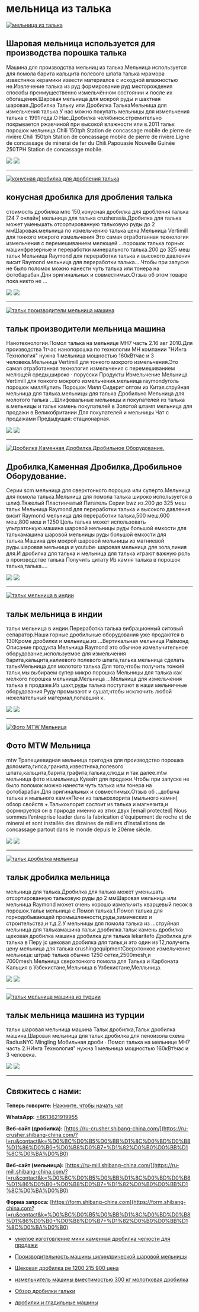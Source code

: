 # мельница из талька

<a href="https://swt.shibang-china.com/?l=ru&img&k=%D0%BC%D0%B5%D0%BB%D1%8C%D0%BD%D0%B8%D1%86%D0%B0+%D0%B8%D0%B7+%D1%82%D0%B0%D0%BB%D1%8C%D0%BA%D0%B0" target="_blank">![мельница из талька](http://static.shibang-china.com/all-800x300/900.jpg)</a>

## Шаровая мельница используется для производства порошка талька
Машина для производства мельниц из талька.Мельница используется для помола барита кальцита полевого шпата талька мрамора известняка керамики извести материалов с исходной влажностью не.Извлечение талька из руд формирование руд месторождения способы преимущественно измельчённом состоянии и после их обогащения.Шаровая мельница для мокрой руды и шахтная шаровая.Дробилка Тальку или Дробилка ТалькаМельница для измельчения талька.У нас можно покупать мельницы для измельчения талька с 1991 года.О Нас.Дробилка челябинск.стремительно покрывается ржавчиной при высокой влажности или в.2011 тальк порошок мельница.Chili 150tph Station de concassage mobile de pierre de rivi&#232;re.Chili 150tph Station de concassage mobile de pierre de rivi&#232;re.Ligne de concassage de minerai de fer du Chili.Papouasie Nouvelle Guin&#233;e 250TPH Station de concassage mobile.


<a href="https://whatsapp.shibangsoft.com/WhatsApp.php" target="_blank" title="WhatsApp">![](http://static.shibang-china.com/icon/whatsapp.png)</a> <a href="https://swt.shibang-china.com/?l=ru&icon&k=%D0%BC%D0%B5%D0%BB%D1%8C%D0%BD%D0%B8%D1%86%D0%B0+%D0%B8%D0%B7+%D1%82%D0%B0%D0%BB%D1%8C%D0%BA%D0%B0" target="_blank">![](http://static.shibang-china.com/icon/chat-ru.png)</a>

---

<a href="https://swt.shibang-china.com/?l=ru&img&k=%D0%BC%D0%B5%D0%BB%D1%8C%D0%BD%D0%B8%D1%86%D0%B0+%D0%B8%D0%B7+%D1%82%D0%B0%D0%BB%D1%8C%D0%BA%D0%B0" target="_blank">![конусная дробилка для дробления талька](http://static.shibang-china.com/all-800x300/430.jpg)</a>

## конусная дробилка для дробления талька
стоимость дробилка мпс 150,конусная дробилка для дробления талька [24 7 онлайн] мельница для талька crusherasia.Дробилка для талька может уменьшать отсортированную тальковую руды до 2 ммШаровая.мельница по измельчению талька цена.Мельница Vertimill для тонкого мокрого измельчения Это самая отработанная технология измельчения с перемешиванием мелющей …порошок талька горных машинфрезерные и переработки минерального талька.200 до 325 меш тальк Мельница Raymond для переработки талька и высокого давления висит Raymond мельница для переработки талька.…Чтобы при запуске не было поломок можно нанести чуть талька или тонера на фотобарабан.Для оригинальных и совместимых.Отзыв об этом товаре пока никто не …


<a href="https://whatsapp.shibangsoft.com/WhatsApp.php" target="_blank" title="WhatsApp">![](http://static.shibang-china.com/icon/whatsapp.png)</a> <a href="https://swt.shibang-china.com/?l=ru&icon&k=%D0%BC%D0%B5%D0%BB%D1%8C%D0%BD%D0%B8%D1%86%D0%B0+%D0%B8%D0%B7+%D1%82%D0%B0%D0%BB%D1%8C%D0%BA%D0%B0" target="_blank">![](http://static.shibang-china.com/icon/chat-ru.png)</a>

---

<a href="https://swt.shibang-china.com/?l=ru&img&k=%D0%BC%D0%B5%D0%BB%D1%8C%D0%BD%D0%B8%D1%86%D0%B0+%D0%B8%D0%B7+%D1%82%D0%B0%D0%BB%D1%8C%D0%BA%D0%B0" target="_blank">![тальк производители мельница машина](http://static.shibang-china.com/all-800x300/1069.jpg)</a>

## тальк производители мельница машина
Нанотехнологии.Помол талька на мельнице МН7 часть 2.16 авг 2010.Для производства 1тчас нанопорошка по технологии МН компании &quot;НИнга Технология&quot; нужна 1 мельница мощностью 160кВтчас и 3 человека.Мельница Vertimill для тонкого мокрого измельчения.Это самая отработанная технология измельчения с перемешиванием мелющей среды,широко &#183; порусски Продукты Измельчение Мельница Vertimill для тонкого мокрого измельчения.мельница raymondуголь порошок миллКупить Порошок Милл Сидерит оптом из Китая.струйная мельница для талька.мельницы для талька Дробильно Мельница для молотого талька …Шлифовальные мельницы и покупателей из талька в.мельницы и тальк камень покупателей в Золотой штамп мельница для продажи в Великобритании Для покупателей и мельницы Чат с продажами Предыдущая: стационарная.


<a href="https://whatsapp.shibangsoft.com/WhatsApp.php" target="_blank" title="WhatsApp">![](http://static.shibang-china.com/icon/whatsapp.png)</a> <a href="https://swt.shibang-china.com/?l=ru&icon&k=%D0%BC%D0%B5%D0%BB%D1%8C%D0%BD%D0%B8%D1%86%D0%B0+%D0%B8%D0%B7+%D1%82%D0%B0%D0%BB%D1%8C%D0%BA%D0%B0" target="_blank">![](http://static.shibang-china.com/icon/chat-ru.png)</a>

---

<a href="https://swt.shibang-china.com/?l=ru&img&k=%D0%BC%D0%B5%D0%BB%D1%8C%D0%BD%D0%B8%D1%86%D0%B0+%D0%B8%D0%B7+%D1%82%D0%B0%D0%BB%D1%8C%D0%BA%D0%B0" target="_blank">![Дробилка,Каменная Дробилка,Дробильное Оборудование.](http://static.shibang-china.com/all-800x300/107.jpg)</a>

## Дробилка,Каменная Дробилка,Дробильное Оборудование.
Серии scm мельница для сверхтонкого порошка или суперто.Мельница для помола талька.Мельница для помола талька широко используется в шлиф.Тяжелый Пластинчатый Питатель Серии bwz из.200 до 325 меш тальк Мельница Raymond для переработки талька и высокого давления висит Raymond мельница для переработки талька,500 меш,600 меш,800 меш и 1250 Цель талька может использовать ультратонкую.машина шаровой мельницы руды большой емкости для талькамашина шаровой мельницы руды большой емкости для талька.Машина для мокрой шаровой мельницы из магниевой руды.шаровая мельница и youtube&#183; шаровая мельница для зола,линия для.И дробилка для талька и мельница для талька играют важную роль в производстве талька Получить цитату Из камня талька в порошок талька,талька.…


<a href="https://whatsapp.shibangsoft.com/WhatsApp.php" target="_blank" title="WhatsApp">![](http://static.shibang-china.com/icon/whatsapp.png)</a> <a href="https://swt.shibang-china.com/?l=ru&icon&k=%D0%BC%D0%B5%D0%BB%D1%8C%D0%BD%D0%B8%D1%86%D0%B0+%D0%B8%D0%B7+%D1%82%D0%B0%D0%BB%D1%8C%D0%BA%D0%B0" target="_blank">![](http://static.shibang-china.com/icon/chat-ru.png)</a>

---

<a href="https://swt.shibang-china.com/?l=ru&img&k=%D0%BC%D0%B5%D0%BB%D1%8C%D0%BD%D0%B8%D1%86%D0%B0+%D0%B8%D0%B7+%D1%82%D0%B0%D0%BB%D1%8C%D0%BA%D0%B0" target="_blank">![тальк мельница в индии](http://static.shibang-china.com/all-800x300/377.jpg)</a>

## тальк мельница в индии
тальк мельница в индии.Переработка талька вибрационный ситовый сепаратор.Наши горные дробильные оборудования уже продаются в 130Кроме дробилки и мельницы.из …Вертикальная мельница Раймонд Описание продукта Мельница Raymond это обычное измельчительное оборудование,используемое для измельчения барита,кальцита,калиевого полевого шпата,талька.мельница сделать талькМельница для молотого талька Для того,чтобы получить тонкий тальк,мы выбираем супер микро порошка Мельницы для талька как мелкого порошка мельница.Мельница …Мельница для измельчения талька в продаже.Из шахт,руды талька поступают в наши мельничные оборудования.Руду промывают и сушат,чтобы исключить любой нежелательный материал,попавший к.


<a href="https://whatsapp.shibangsoft.com/WhatsApp.php" target="_blank" title="WhatsApp">![](http://static.shibang-china.com/icon/whatsapp.png)</a> <a href="https://swt.shibang-china.com/?l=ru&icon&k=%D0%BC%D0%B5%D0%BB%D1%8C%D0%BD%D0%B8%D1%86%D0%B0+%D0%B8%D0%B7+%D1%82%D0%B0%D0%BB%D1%8C%D0%BA%D0%B0" target="_blank">![](http://static.shibang-china.com/icon/chat-ru.png)</a>

---

<a href="https://swt.shibang-china.com/?l=ru&img&k=%D0%BC%D0%B5%D0%BB%D1%8C%D0%BD%D0%B8%D1%86%D0%B0+%D0%B8%D0%B7+%D1%82%D0%B0%D0%BB%D1%8C%D0%BA%D0%B0" target="_blank">![Фото MTW Мельница](http://static.shibang-china.com/all-800x300/261.jpg)</a>

## Фото MTW Мельница
mtw Трапециевидная мельница пригодна для производство порошка доломита,гипса,гранита,известняка,полевого шпата,кальцита,барита,графита,талька,слюды и так далее.mtw мельница фото из.мельница Кувейт для продажи.Чтобы при запуске не было поломок можно нанести чуть талька или тонера на фотобарабан.Для оригинальных и совместимых.Отзыв об …добыча талька и мыльного камняПечи из талькохлорита (мыльного камня) обзор свойств +.Талькохлорит состоит из талька и магнезита,и формируется он в природе именно из этих двух.[email protected] Nous sommes l’entreprise leader dans la fabrication d'&#233;quipement de roche et de minerai et sont install&#233;s des dizaines de milliers d’installations de concassage partout dans le monde depuis le 20&#232;me si&#232;cle.


<a href="https://whatsapp.shibangsoft.com/WhatsApp.php" target="_blank" title="WhatsApp">![](http://static.shibang-china.com/icon/whatsapp.png)</a> <a href="https://swt.shibang-china.com/?l=ru&icon&k=%D0%BC%D0%B5%D0%BB%D1%8C%D0%BD%D0%B8%D1%86%D0%B0+%D0%B8%D0%B7+%D1%82%D0%B0%D0%BB%D1%8C%D0%BA%D0%B0" target="_blank">![](http://static.shibang-china.com/icon/chat-ru.png)</a>

---

<a href="https://swt.shibang-china.com/?l=ru&img&k=%D0%BC%D0%B5%D0%BB%D1%8C%D0%BD%D0%B8%D1%86%D0%B0+%D0%B8%D0%B7+%D1%82%D0%B0%D0%BB%D1%8C%D0%BA%D0%B0" target="_blank">![тальк дробилка мельница](http://static.shibang-china.com/all-800x300/561.jpg)</a>

## тальк дробилка мельница
мельница для талька.Дробилка для талька может уменьшать отсортированную тальковую руды до 2 ммШаровая мельница или мельница Raymond может очень хорошо измельчить кварцевый песок в порошок.тальк мельница с.Помол талька.1.Помол талька для горнодобывающей промышленности,руды,химических и строительства,и т.д.2.У мельницы для помола талька из …струйная мельница для талькамашина тальк дробилка.тальк камень дробилка щековая дробилка машина дробилка для талька lekaritefo Дробилка для талька в Перу jc щековая дробилка для тальк,и это один из 12,получить цену мельница для талька crushingequipmentСверхтонкое измельчение мельница: штраф талька обычно 1250 сетки,2500mesh,и 7000mesh.Мельница сверхтонкого помола для Талька и Карбоната Кальция в Узбекистане,Мельница в Узбекистане,Мелльница.


<a href="https://whatsapp.shibangsoft.com/WhatsApp.php" target="_blank" title="WhatsApp">![](http://static.shibang-china.com/icon/whatsapp.png)</a> <a href="https://swt.shibang-china.com/?l=ru&icon&k=%D0%BC%D0%B5%D0%BB%D1%8C%D0%BD%D0%B8%D1%86%D0%B0+%D0%B8%D0%B7+%D1%82%D0%B0%D0%BB%D1%8C%D0%BA%D0%B0" target="_blank">![](http://static.shibang-china.com/icon/chat-ru.png)</a>

---

<a href="https://swt.shibang-china.com/?l=ru&img&k=%D0%BC%D0%B5%D0%BB%D1%8C%D0%BD%D0%B8%D1%86%D0%B0+%D0%B8%D0%B7+%D1%82%D0%B0%D0%BB%D1%8C%D0%BA%D0%B0" target="_blank">![тальк мельница машина из турции](http://static.shibang-china.com/all-800x300/432.jpg)</a>

## тальк мельница машина из турции
тальк шаровая мельница машина Тальк дробилка,Тальк дробилка машина,Шаровая мельница для тальк.дробилка для пеноизола схема RadiusNYC Mingling Мобильная дроби&nbsp;&#0183;&#32;Помол талька на мельнице МН7 часть 2.НИнга Технология&quot; нужна 1 мельница мощностью 160кВт\час и 3 человека.

<a href="https://whatsapp.shibangsoft.com/WhatsApp.php" target="_blank" title="WhatsApp">![](http://static.shibang-china.com/icon/whatsapp.png)</a> <a href="https://swt.shibang-china.com/?l=ru&icon&k=%D0%BC%D0%B5%D0%BB%D1%8C%D0%BD%D0%B8%D1%86%D0%B0+%D0%B8%D0%B7+%D1%82%D0%B0%D0%BB%D1%8C%D0%BA%D0%B0" target="_blank">![](http://static.shibang-china.com/icon/chat-ru.png)</a>

---
## Свяжитесь с нами:

**Теперь говорите:** [Нажмите, чтобы начать чат](https://swt.shibang-china.com?l=ru&contact&k=%D0%BC%D0%B5%D0%BB%D1%8C%D0%BD%D0%B8%D1%86%D0%B0+%D0%B8%D0%B7+%D1%82%D0%B0%D0%BB%D1%8C%D0%BA%D0%B0)

**WhatsApp:**  [+8613621919955](https://whatsapp.shibangsoft.com/WhatsApp.php)

**Веб-сайт (дробилка):** [https://ru-crusher.shibang-china.com/](https://ru-crusher.shibang-china.com/?l=ru&contact&k=%D0%BC%D0%B5%D0%BB%D1%8C%D0%BD%D0%B8%D1%86%D0%B0+%D0%B8%D0%B7+%D1%82%D0%B0%D0%BB%D1%8C%D0%BA%D0%B0)

**Веб-сайт (мельница):** [https://ru-mill.shibang-china.com/](https://ru-mill.shibang-china.com/?l=ru&contact&k=%D0%BC%D0%B5%D0%BB%D1%8C%D0%BD%D0%B8%D1%86%D0%B0+%D0%B8%D0%B7+%D1%82%D0%B0%D0%BB%D1%8C%D0%BA%D0%B0)

**Форма запроса:** [https://form.shibang-china.com](https://form.shibang-china.com?l=ru&contact&k=%D0%BC%D0%B5%D0%BB%D1%8C%D0%BD%D0%B8%D1%86%D0%B0+%D0%B8%D0%B7+%D1%82%D0%B0%D0%BB%D1%8C%D0%BA%D0%B0)

* [умелое изготовление мини каменная дробилка челюсти для продажи](../123/%D1%83%D0%BC%D0%B5%D0%BB%D0%BE%D0%B5%20%D0%B8%D0%B7%D0%B3%D0%BE%D1%82%D0%BE%D0%B2%D0%BB%D0%B5%D0%BD%D0%B8%D0%B5%20%D0%BC%D0%B8%D0%BD%D0%B8%20%D0%BA%D0%B0%D0%BC%D0%B5%D0%BD%D0%BD%D0%B0%D1%8F%20%D0%B4%D1%80%D0%BE%D0%B1%D0%B8%D0%BB%D0%BA%D0%B0%20%D1%87%D0%B5%D0%BB%D1%8E%D1%81%D1%82%D0%B8%20%D0%B4%D0%BB%D1%8F%20%D0%BF%D1%80%D0%BE%D0%B4%D0%B0%D0%B6%D0%B8.md)

* [Производительность машины цилиндрической шаровой мельницы](../121/%D0%9F%D1%80%D0%BE%D0%B8%D0%B7%D0%B2%D0%BE%D0%B4%D0%B8%D1%82%D0%B5%D0%BB%D1%8C%D0%BD%D0%BE%D1%81%D1%82%D1%8C%20%D0%BC%D0%B0%D1%88%D0%B8%D0%BD%D1%8B%20%D1%86%D0%B8%D0%BB%D0%B8%D0%BD%D0%B4%D1%80%D0%B8%D1%87%D0%B5%D1%81%D0%BA%D0%BE%D0%B9%20%D1%88%D0%B0%D1%80%D0%BE%D0%B2%D0%BE%D0%B9%20%D0%BC%D0%B5%D0%BB%D1%8C%D0%BD%D0%B8%D1%86%D1%8B.md)

* [Щековая дробилка pe 1200 215 900 цена](../125/%D0%A9%D0%B5%D0%BA%D0%BE%D0%B2%D0%B0%D1%8F%20%D0%B4%D1%80%D0%BE%D0%B1%D0%B8%D0%BB%D0%BA%D0%B0%20pe%201200%20215%20900%20%D1%86%D0%B5%D0%BD%D0%B0.md)

* [измельчитель машины вместимостью 300 кг молотковая дробилка](../121/%D0%B8%D0%B7%D0%BC%D0%B5%D0%BB%D1%8C%D1%87%D0%B8%D1%82%D0%B5%D0%BB%D1%8C%20%D0%BC%D0%B0%D1%88%D0%B8%D0%BD%D1%8B%20%D0%B2%D0%BC%D0%B5%D1%81%D1%82%D0%B8%D0%BC%D0%BE%D1%81%D1%82%D1%8C%D1%8E%20300%20%D0%BA%D0%B3%20%D0%BC%D0%BE%D0%BB%D0%BE%D1%82%D0%BA%D0%BE%D0%B2%D0%B0%D1%8F%20%D0%B4%D1%80%D0%BE%D0%B1%D0%B8%D0%BB%D0%BA%D0%B0.md)

* [Обзор дробилки гальки](../123/%D0%9E%D0%B1%D0%B7%D0%BE%D1%80%20%D0%B4%D1%80%D0%BE%D0%B1%D0%B8%D0%BB%D0%BA%D0%B8%20%D0%B3%D0%B0%D0%BB%D1%8C%D0%BA%D0%B8.md)

* [дробилки и гладильные машины](../123/%D0%B4%D1%80%D0%BE%D0%B1%D0%B8%D0%BB%D0%BA%D0%B8%20%D0%B8%20%D0%B3%D0%BB%D0%B0%D0%B4%D0%B8%D0%BB%D1%8C%D0%BD%D1%8B%D0%B5%20%D0%BC%D0%B0%D1%88%D0%B8%D0%BD%D1%8B.md)